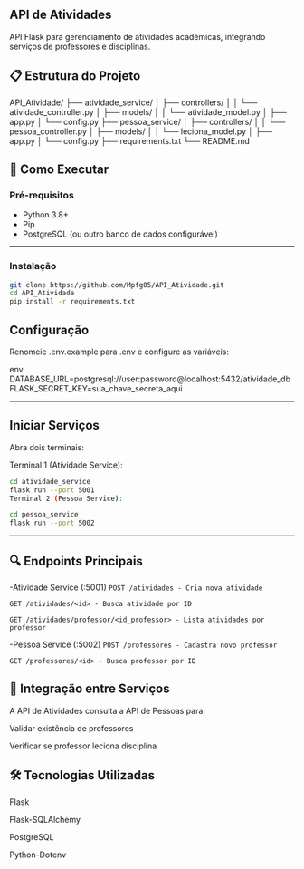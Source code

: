 ## API de Atividades 

API Flask para gerenciamento de atividades acadêmicas, integrando serviços de professores e disciplinas.

## 📋 Estrutura do Projeto
API_Atividade/
├── atividade_service/
│ ├── controllers/
│ │ └── atividade_controller.py
│ ├── models/
│ │ └── atividade_model.py
│ ├── app.py
│ └── config.py
├── pessoa_service/
│ ├── controllers/
│ │ └── pessoa_controller.py
│ ├── models/
│ │ └── leciona_model.py
│ ├── app.py
│ └── config.py
├── requirements.txt
└── README.md



## 🚀 Como Executar

### Pré-requisitos
- Python 3.8+
- Pip
- PostgreSQL (ou outro banco de dados configurável)

---
### Instalação
```bash
git clone https://github.com/Mpfg05/API_Atividade.git
cd API_Atividade
pip install -r requirements.txt
```

## Configuração
Renomeie .env.example para .env e configure as variáveis:

env
DATABASE_URL=postgresql://user:password@localhost:5432/atividade_db
FLASK_SECRET_KEY=sua_chave_secreta_aqui

---
## Iniciar Serviços
Abra dois terminais:

Terminal 1 (Atividade Service):

```bash
cd atividade_service
flask run --port 5001
Terminal 2 (Pessoa Service):
```

```bash
cd pessoa_service
flask run --port 5002
```
---
## 🔍 Endpoints Principais
-Atividade Service (:5001)
```POST /atividades - Cria nova atividade```

```GET /atividades/<id> - Busca atividade por ID```

```GET /atividades/professor/<id_professor> - Lista atividades por professor```

-Pessoa Service (:5002)
```POST /professores - Cadastra novo professor```

```GET /professores/<id> - Busca professor por ID```

## 🤝 Integração entre Serviços
A API de Atividades consulta a API de Pessoas para:

Validar existência de professores

Verificar se professor leciona disciplina

## 🛠️ Tecnologias Utilizadas
Flask

Flask-SQLAlchemy

PostgreSQL

Python-Dotenv
